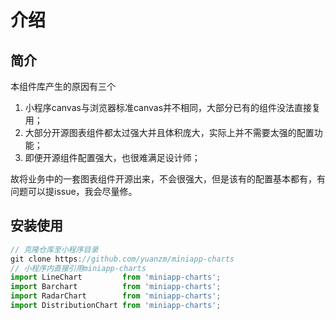 # 介绍

## 简介

本组件库产生的原因有三个

 1. 小程序canvas与浏览器标准canvas并不相同，大部分已有的组件没法直接复用；
 2. 大部分开源图表组件都太过强大并且体积庞大，实际上并不需要太强的配置功能；
 3. 即便开源组件配置强大，也很难满足设计师；

故将业务中的一套图表组件开源出来，不会很强大，但是该有的配置基本都有，有问题可以提issue，我会尽量修。

## 安装使用

``` js
// 克隆仓库至小程序目录
git clone https://github.com/yuanzm/miniapp-charts
// 小程序内直接引用miniapp-charts
import LineChart         from 'miniapp-charts';
import Barchart          from 'miniapp-charts';
import RadarChart        from 'miniapp-charts';
import DistributionChart from 'miniapp-charts';
```
